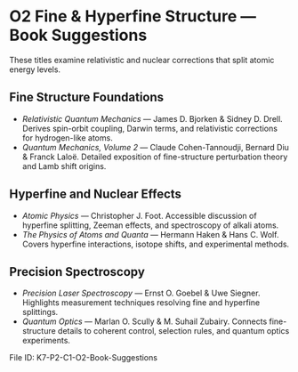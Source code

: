 # O2 Fine & Hyperfine Structure — Book Suggestions

These titles examine relativistic and nuclear corrections that split atomic energy levels.

## Fine Structure Foundations
- *Relativistic Quantum Mechanics* — James D. Bjorken & Sidney D. Drell. Derives spin-orbit coupling, Darwin terms, and relativistic corrections for hydrogen-like atoms.
- *Quantum Mechanics, Volume 2* — Claude Cohen-Tannoudji, Bernard Diu & Franck Laloë. Detailed exposition of fine-structure perturbation theory and Lamb shift origins.

## Hyperfine and Nuclear Effects
- *Atomic Physics* — Christopher J. Foot. Accessible discussion of hyperfine splitting, Zeeman effects, and spectroscopy of alkali atoms.
- *The Physics of Atoms and Quanta* — Hermann Haken & Hans C. Wolf. Covers hyperfine interactions, isotope shifts, and experimental methods.

## Precision Spectroscopy
- *Precision Laser Spectroscopy* — Ernst O. Goebel & Uwe Siegner. Highlights measurement techniques resolving fine and hyperfine splittings.
- *Quantum Optics* — Marlan O. Scully & M. Suhail Zubairy. Connects fine-structure details to coherent control, selection rules, and quantum optics experiments.

File ID: K7-P2-C1-O2-Book-Suggestions
